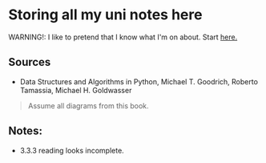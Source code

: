 # Storing all my uni notes here

WARNING!: I like to pretend that I know what I'm on about. Start [here.](/algorithms/week1/1.2.3.insertion.md)

## Sources

- Data Structures and Algorithms in Python, Michael T. Goodrich, Roberto Tamassia, Michael H. Goldwasser

> Assume all diagrams from this book.

## Notes:

- 3.3.3 reading looks incomplete.
